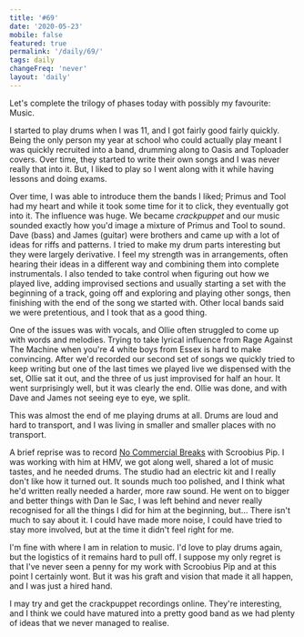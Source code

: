 ```yaml
---
title: '#69'
date: '2020-05-23'
mobile: false
featured: true
permalink: '/daily/69/'
tags: daily
changeFreq: 'never'
layout: 'daily'
---
```


Let's complete the trilogy of phases today with possibly my favourite: Music.

I started to play drums when I was 11, and I got fairly good fairly quickly. Being the only person my year at school who could actually play meant I was quickly recruited into a band, drumming along to Oasis and Toploader covers. Over time, they started to write their own songs and I was never really that into it. But, I liked to play so I went along with it while having lessons and doing exams.

Over time, I was able to introduce them the bands I liked; Primus and Tool had my heart and while it took some time for it to click, they eventually got into it. The influence was huge. We became _crackpuppet_ and our music sounded exactly how you'd image a mixture of Primus and Tool to sound. Dave (bass) and James (guitar) were brothers and came up with a lot of ideas for riffs and patterns. I tried to make my drum parts interesting but they were largely derivative. I feel my strength was in arrangements, often hearing their ideas in a different way and combining them into complete instrumentals. I also tended to take control when figuring out how we played live, adding improvised sections and usually starting a set with the beginning of a track, going off and exploring and playing other songs, then finishing with the end of the song we started with. Other local bands said we were pretentious, and I took that as a good thing.

One of the issues was with vocals, and Ollie often struggled to come up with words and melodies. Trying to take lyrical influence from Rage Against The Machine when you're 4 white boys from Essex is hard to make convincing. After we'd recorded our second set of songs we quickly tried to keep writing but one of the last times we played live we dispensed with the set, Ollie sat it out, and the three of us just improvised for half an hour. It went surprisingly well, but it was clearly the end. Ollie was done, and with Dave and James not seeing eye to eye, we split.

This was almost the end of me playing drums at all. Drums are loud and hard to transport, and I was living in smaller and smaller places with no transport.

A brief reprise was to record [No Commercial Breaks](https://open.spotify.com/album/46TcxhnysjwNkRRNSFi06E?si=VeRU_jfcTpq7u876g74arQ) with Scroobius Pip. I was working with him at HMV, we got along well, shared a lot of music tastes, and he needed drums. The studio had an electric kit and I really don't like how it turned out. It sounds much too polished, and I think what he'd written really needed a harder, more raw sound. He went on to bigger and better things with Dan le Sac, I was left behind and never really recognised for all the things I did for him at the beginning, but... There isn't much to say about it. I could have made more noise, I could have tried to stay more involved, but at the time it didn't feel right for me.

I'm fine with where I am in relation to music. I'd love to play drums again, but the logistics of it remains hard to pull off. I suppose my only regret is that I've never seen a penny for my work with Scroobius Pip and at this point I certainly wont. But it was his graft and vision that made it all happen, and I was just a hired hand.

I may try and get the crackpuppet recordings online. They're interesting, and I think we could have matured into a pretty good band as we had plenty of ideas that we never managed to realise.
